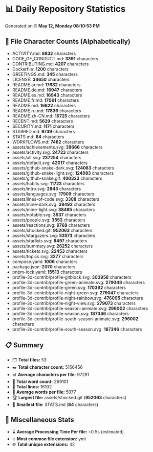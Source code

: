 # 📊 Daily Repository Statistics
Generated on ⏰ **May 12, Monday 08:10:53 PM**

## 📂 File Character Counts (Alphabetically)
- ACTIVITY.md: **8832** characters
- CODE_OF_CONDUCT.md: **3391** characters
- CONTRIBUTING.md: **4207** characters
- Dockerfile: **1200** characters
- GREETINGS.md: **345** characters
- LICENSE: **34650** characters
- README.ar.md: **17632** characters
- README.de.md: **16947** characters
- README.es.md: **16943** characters
- README.fr.md: **17061** characters
- README.md: **16822** characters
- README.ru.md: **17836** characters
- README.zh-CN.md: **16725** characters
- RECENT.md: **5629** characters
- SECURITY.md: **1171** characters
- STARRED.md: **9739** characters
- STATS.md: **84** characters
- WORKFLOWS.md: **7482** characters
- assets/achievements.svg: **38666** characters
- assets/activity.svg: **24723** characters
- assets/all.svg: **237254** characters
- assets/default.svg: **42017** characters
- assets/github-snake-dark.svg: **124083** characters
- assets/github-snake-light.svg: **124083** characters
- assets/github-snake.gif: **400323** characters
- assets/habits.svg: **11723** characters
- assets/intro.svg: **2843** characters
- assets/languages.svg: **17909** characters
- assets/lines-of-code.svg: **3308** characters
- assets/mine-dark.svg: **38492** characters
- assets/mine-light.svg: **38465** characters
- assets/notable.svg: **3537** characters
- assets/people.svg: **3553** characters
- assets/reactions.svg: **9768** characters
- assets/shocked.gif: **952063** characters
- assets/stargazers.svg: **53573** characters
- assets/starlists.svg: **8497** characters
- assets/summary.svg: **26252** characters
- assets/tickets.svg: **22453** characters
- assets/topics.svg: **3277** characters
- compose.yaml: **1006** characters
- package.json: **2070** characters
- pnpm-lock.yaml: **15513** characters
- profile-3d-contrib/profile-gitblock.svg: **303958** characters
- profile-3d-contrib/profile-green-animate.svg: **279048** characters
- profile-3d-contrib/profile-green.svg: **170392** characters
- profile-3d-contrib/profile-night-green.svg: **279047** characters
- profile-3d-contrib/profile-night-rainbow.svg: **476095** characters
- profile-3d-contrib/profile-night-view.svg: **279073** characters
- profile-3d-contrib/profile-season-animate.svg: **296002** characters
- profile-3d-contrib/profile-season.svg: **187346** characters
- profile-3d-contrib/profile-south-season-animate.svg: **296002** characters
- profile-3d-contrib/profile-south-season.svg: **187346** characters

## 📋 Summary
- 🗂️ **Total files:** 53
- ✒️ **Total character count:** 5156456
- 📊 **Average characters per file:** 97291
- 📝 **Total word count:** 269101
- 🧾 **Total lines:** 16102
- 📐 **Average words per file:** 5077
- 🏆 **Largest file:** assets/shocked.gif (**952063** characters)
- 🥉 **Smallest file:** STATS.md (**84** characters)

## 🌟 Miscellaneous Stats
- ⌛ **Average Processing Time Per file:** ~0.5s (estimated)
- 🔥 **Most common file extension:** yml
- 🌐 **Total unique extensions:** 42
